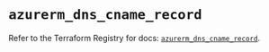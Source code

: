# `azurerm_dns_cname_record`

Refer to the Terraform Registry for docs: [`azurerm_dns_cname_record`](https://registry.terraform.io/providers/hashicorp/azurerm/4.10.0/docs/resources/dns_cname_record).
